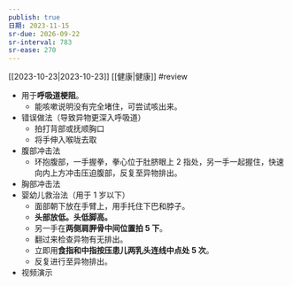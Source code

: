 ```yaml
---
publish: true
日期: 2023-11-15
sr-due: 2026-09-22
sr-interval: 783
sr-ease: 270
---
```

[[2023-10-23|2023-10-23]] [[健康|健康]] #review  
- 用于**呼吸道梗阻**。  
	- 能咳嗽说明没有完全堵住，可尝试咳出来。  
- 错误做法（导致异物更深入呼吸道）  
	- 拍打背部或抚顺胸口  
	- 将手伸入喉咙去取  
- 腹部冲击法  
	- 环抱腹部，一手握拳，拳心位于肚脐眼上 2 指处，另一手一起握住，快速向内上方冲击压迫腹部，反复至异物排出。  
- 胸部冲击法  
- 婴幼儿救治法（用于 1 岁以下）  
	- 面部朝下放在手臂上，用手托住下巴和脖子。  
	- **头部放低。头低脚高。**  
	- 另一手在**两侧肩胛骨中间位置拍 5 下**。  
	- 翻过来检查异物有无排出。  
	- 立即用**食指和中指按压患儿两乳头连线中点处 5 次**。  
	- 反复进行至异物排出。  
- 视频演示  
	<div class="s-player-video-parent" id="videoContainer"><video vid="main" src="https://medical-cms.cdn.bcebos.com/video/video_16444798680122HsmFTQo.mp4&autoplay=0" controls="" height="100%" autoplay="none" class="s-player-video" webkit-playsinline="true" x-webkit-airplay="true" playsinline="true" poster="https://medical-cms.cdn.bcebos.com/pic/pic_1644479880003yc14JEQp.png"></video></div>  
